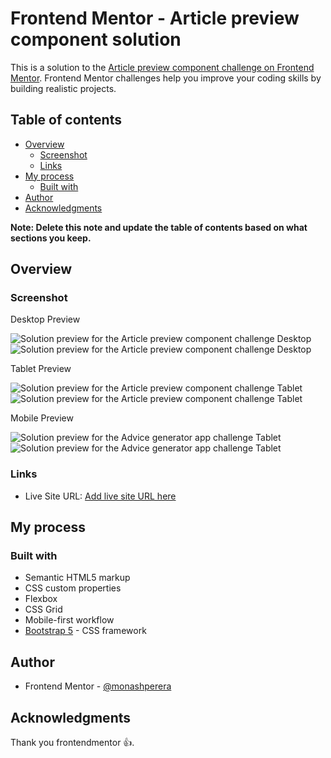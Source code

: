 # Frontend Mentor - Article preview component solution

This is a solution to the [Article preview component challenge on Frontend Mentor](https://www.frontendmentor.io/challenges/article-preview-component-dYBN_pYFT). Frontend Mentor challenges help you improve your coding skills by building realistic projects. 

## Table of contents

- [Overview](#overview)
  - [Screenshot](#screenshot)
  - [Links](#links)
- [My process](#my-process)
  - [Built with](#built-with)
- [Author](#author)
- [Acknowledgments](#acknowledgments)

**Note: Delete this note and update the table of contents based on what sections you keep.**

## Overview

### Screenshot

Desktop Preview

![Solution preview for the Article preview component challenge Desktop](./screenshot/desktop.jpeg)
![Solution preview for the Article preview component challenge Desktop](./screenshot/desktop-active.jpeg)

Tablet Preview

![Solution preview for the Article preview component challenge Tablet](./screenshot/tab.jpeg)
![Solution preview for the Article preview component challenge Tablet](./screenshot/tab-active.jpeg)

Mobile Preview

![Solution preview for the Advice generator app challenge Tablet](./screenshot/mobile.jpeg)
![Solution preview for the Advice generator app challenge Tablet](./screenshot/mobile-active.jpeg)

### Links

- Live Site URL: [Add live site URL here](https://your-live-site-url.com)

## My process

### Built with

- Semantic HTML5 markup
- CSS custom properties
- Flexbox
- CSS Grid
- Mobile-first workflow
- [Bootstrap 5](https://getbootstrap.com) - CSS framework

## Author

- Frontend Mentor - [@monashperera](https://www.frontendmentor.io/profile/monashperera)

## Acknowledgments

Thank you frontendmentor 👍.